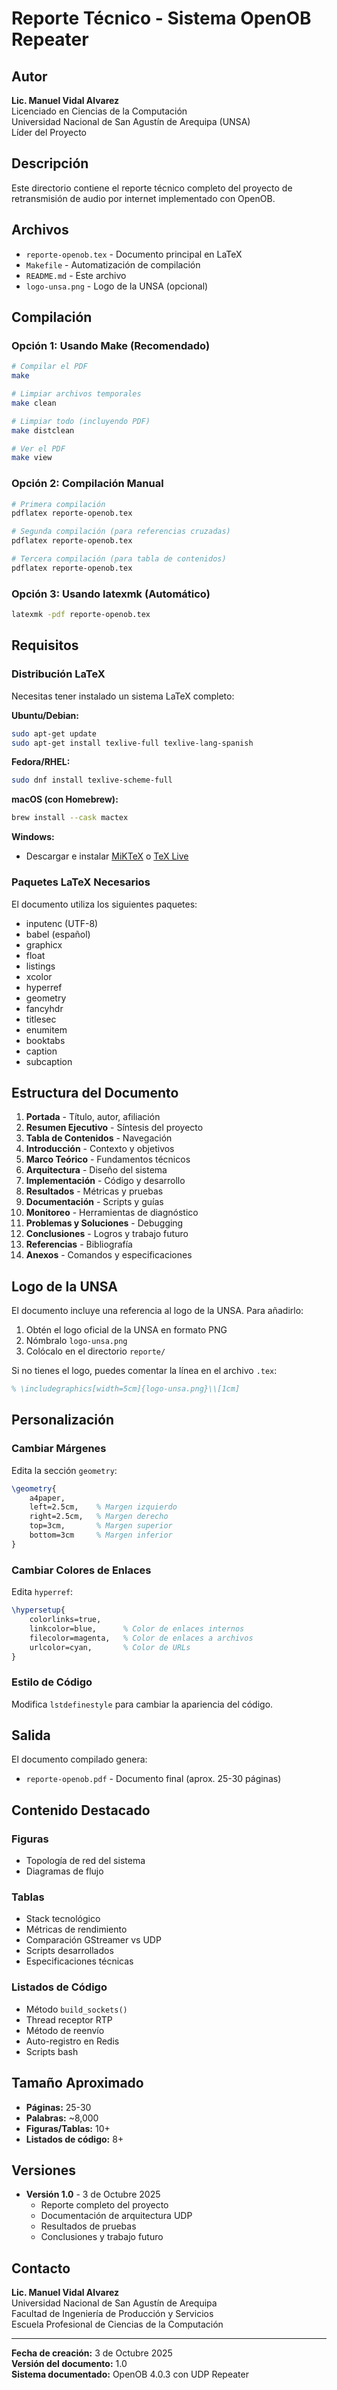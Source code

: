 # Reporte Técnico - Sistema OpenOB Repeater

## Autor
**Lic. Manuel Vidal Alvarez**  
Licenciado en Ciencias de la Computación  
Universidad Nacional de San Agustín de Arequipa (UNSA)  
Líder del Proyecto

## Descripción
Este directorio contiene el reporte técnico completo del proyecto de retransmisión de audio por internet implementado con OpenOB.

## Archivos
- `reporte-openob.tex` - Documento principal en LaTeX
- `Makefile` - Automatización de compilación
- `README.md` - Este archivo
- `logo-unsa.png` - Logo de la UNSA (opcional)

## Compilación

### Opción 1: Usando Make (Recomendado)
```bash
# Compilar el PDF
make

# Limpiar archivos temporales
make clean

# Limpiar todo (incluyendo PDF)
make distclean

# Ver el PDF
make view
```

### Opción 2: Compilación Manual
```bash
# Primera compilación
pdflatex reporte-openob.tex

# Segunda compilación (para referencias cruzadas)
pdflatex reporte-openob.tex

# Tercera compilación (para tabla de contenidos)
pdflatex reporte-openob.tex
```

### Opción 3: Usando latexmk (Automático)
```bash
latexmk -pdf reporte-openob.tex
```

## Requisitos

### Distribución LaTeX
Necesitas tener instalado un sistema LaTeX completo:

**Ubuntu/Debian:**
```bash
sudo apt-get update
sudo apt-get install texlive-full texlive-lang-spanish
```

**Fedora/RHEL:**
```bash
sudo dnf install texlive-scheme-full
```

**macOS (con Homebrew):**
```bash
brew install --cask mactex
```

**Windows:**
- Descargar e instalar [MiKTeX](https://miktex.org/) o [TeX Live](https://www.tug.org/texlive/)

### Paquetes LaTeX Necesarios
El documento utiliza los siguientes paquetes:
- inputenc (UTF-8)
- babel (español)
- graphicx
- float
- listings
- xcolor
- hyperref
- geometry
- fancyhdr
- titlesec
- enumitem
- booktabs
- caption
- subcaption

## Estructura del Documento

1. **Portada** - Título, autor, afiliación
2. **Resumen Ejecutivo** - Síntesis del proyecto
3. **Tabla de Contenidos** - Navegación
4. **Introducción** - Contexto y objetivos
5. **Marco Teórico** - Fundamentos técnicos
6. **Arquitectura** - Diseño del sistema
7. **Implementación** - Código y desarrollo
8. **Resultados** - Métricas y pruebas
9. **Documentación** - Scripts y guías
10. **Monitoreo** - Herramientas de diagnóstico
11. **Problemas y Soluciones** - Debugging
12. **Conclusiones** - Logros y trabajo futuro
13. **Referencias** - Bibliografía
14. **Anexos** - Comandos y especificaciones

## Logo de la UNSA

El documento incluye una referencia al logo de la UNSA. Para añadirlo:

1. Obtén el logo oficial de la UNSA en formato PNG
2. Nómbralo `logo-unsa.png`
3. Colócalo en el directorio `reporte/`

Si no tienes el logo, puedes comentar la línea en el archivo `.tex`:
```latex
% \includegraphics[width=5cm]{logo-unsa.png}\\[1cm]
```

## Personalización

### Cambiar Márgenes
Edita la sección `geometry`:
```latex
\geometry{
    a4paper,
    left=2.5cm,    % Margen izquierdo
    right=2.5cm,   % Margen derecho
    top=3cm,       % Margen superior
    bottom=3cm     % Margen inferior
}
```

### Cambiar Colores de Enlaces
Edita `hyperref`:
```latex
\hypersetup{
    colorlinks=true,
    linkcolor=blue,      % Color de enlaces internos
    filecolor=magenta,   % Color de enlaces a archivos
    urlcolor=cyan,       % Color de URLs
}
```

### Estilo de Código
Modifica `lstdefinestyle` para cambiar la apariencia del código.

## Salida

El documento compilado genera:
- `reporte-openob.pdf` - Documento final (aprox. 25-30 páginas)

## Contenido Destacado

### Figuras
- Topología de red del sistema
- Diagramas de flujo

### Tablas
- Stack tecnológico
- Métricas de rendimiento
- Comparación GStreamer vs UDP
- Scripts desarrollados
- Especificaciones técnicas

### Listados de Código
- Método `build_sockets()`
- Thread receptor RTP
- Método de reenvío
- Auto-registro en Redis
- Scripts bash

## Tamaño Aproximado
- **Páginas:** 25-30
- **Palabras:** ~8,000
- **Figuras/Tablas:** 10+
- **Listados de código:** 8+

## Versiones

- **Versión 1.0** - 3 de Octubre 2025
  - Reporte completo del proyecto
  - Documentación de arquitectura UDP
  - Resultados de pruebas
  - Conclusiones y trabajo futuro

## Contacto

**Lic. Manuel Vidal Alvarez**  
Universidad Nacional de San Agustín de Arequipa  
Facultad de Ingeniería de Producción y Servicios  
Escuela Profesional de Ciencias de la Computación  

---

**Fecha de creación:** 3 de Octubre 2025  
**Versión del documento:** 1.0  
**Sistema documentado:** OpenOB 4.0.3 con UDP Repeater
